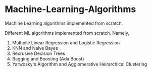 # Machine-Learning-Algorithms
Machine Learning algorithms implemented from scratch.

Different ML algorithms implemented from scratch. Namely,
1. Multipile Linear Regression and Logistic Regression
2. KNN and Naive Bayes
3. Recrusive Decision Trees
4. Bagging and Boosting (Ada Boost)
5. Yarwosky's Algorithm and Agglomerative Heirarchical Clustering
